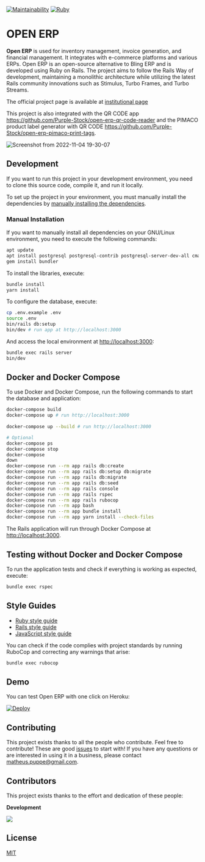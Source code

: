 [![Maintainability](https://api.codeclimate.com/v1/badges/08231e31f9e94ae977af/maintainability)](https://codeclimate.com/github/Purple-Stock/open-erp/maintainability)
[![Ruby](https://github.com/Purple-Stock/open-erp/actions/workflows/main.yml/badge.svg)](https://github.com/Purple-Stock/open-erp/actions/workflows/main.yml)
# OPEN ERP

**Open ERP** is used for inventory management, invoice generation, and financial management. It integrates with e-commerce platforms and various ERPs. Open ERP is an open-source alternative to Bling ERP and is developed using Ruby on Rails. The project aims to follow the Rails Way of development, maintaining a monolithic architecture while utilizing the latest Rails community innovations such as Stimulus, Turbo Frames, and Turbo Streams.

The official project page is available at [institutional page](https://purplestock.com.br/)

This project is also integrated with the QR CODE app https://github.com/Purple-Stock/open-erp-qr-code-reader and the PIMACO product label generator with QR CODE https://github.com/Purple-Stock/open-erp-pimaco-print-tags.

![Screenshot from 2022-11-04 19-30-07](https://user-images.githubusercontent.com/8432835/200084193-5c591172-c698-4e95-a849-f49-a849-f49f781a2b25.png)

## Development

If you want to run this project in your development environment, you need to clone this source code, compile it, and run it locally.

To set up the project in your environment, you must manually install the dependencies by [manually installing the dependencies](#manual-installation).

### Manual Installation

If you want to manually install all dependencies on your GNU/Linux environment, you need to execute the following commands:

```sh
apt update
apt install postgresql postgresql-contrib postgresql-server-dev-all cmake nodejs libpq-dev
gem install bundler
```

To install the libraries, execute:

```sh
bundle install
yarn install
```

To configure the database, execute:

```sh
cp .env.example .env
source .env
bin/rails db:setup
bin/dev # run app at http://localhost:3000
```

And access the local environment at [http://localhost:3000](http://localhost:3000):

```sh
bundle exec rails server
bin/dev
```

## Docker and Docker Compose
To use Docker and Docker Compose, run the following commands to start the database and application:
```sh
docker-compose build
docker-compose up # run http://localhost:3000
 
docker-compose up --build # run http://localhost:3000

# Optional
docker-compose ps
docker-compose stop
docker-compose
down
docker-compose run --rm app rails db:create
docker-compose run --rm app rails db:setup db:migrate 
docker-compose run --rm app rails db:migrate 
docker-compose run --rm app rails db:seed 
docker-compose run --rm app rails console
docker-compose run --rm app rails rspec
docker-compose run --rm app rails rubocop
docker-compose run --rm app bash
docker-compose run --rm app bundle install
docker-compose run --rm app yarn install --check-files 
```

The Rails application will run through Docker Compose at [http://localhost:3000](http://localhost:3000).

## Testing without Docker and Docker Compose

To run the application tests and check if everything is working as expected, execute:

```sh
bundle exec rspec
```

## Style Guides

- [Ruby style guide](https://github.com/bbatsov/ruby-style-guide)
- [Rails style guide](https://github.com/bbatsov/rails-style-guide)
- [JavaScript style guide](https://github.com/airbnb/javascript)

You can check if the code complies with project standards by running RuboCop and correcting any warnings that arise:

```sh
bundle exec rubocop
```

## Demo

You can test Open ERP with one click on Heroku:

[![Deploy](https://www.herokucdn.com/deploy/button.svg)](https://heroku.com/deploy?template=https://github.com/puppe1990/open-erp)

## Contributing

This project exists thanks to all the people who contribute. Feel free to contribute! These are good [issues](https://github.com/puppe1990/open-erp/issues?q=is%3Aissue+is%3Aopen+label%3A%22good+first+issue%22) to start with! If you have any questions or are interested in using it in a business, please contact matheus.puppe@gmail.com.

## Contributors

This project exists thanks to the effort and dedication of these people:

**Development**

<a href="https://github.com/puppe1990/open-erp/graphs/contributors">
  <img src="https://contrib.rocks/image?repo=puppe1990/open-erp" />
</a>

## License

[MIT](https://github.com/puppe1990/open-erp/blob/master/LICENSE)
